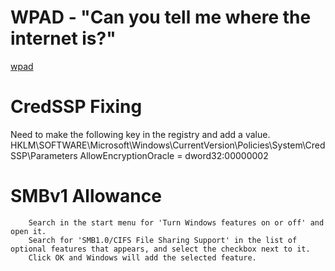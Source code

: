 <!-- TITLE: Windows -->
<!-- SUBTITLE: A quick summary of Windows -->

# WPAD - "Can you tell me where the internet is?"
[wpad](/wpad)
# CredSSP Fixing
Need to make the following key in the registry and add a value.
HKLM\SOFTWARE\Microsoft\Windows\CurrentVersion\Policies\System\CredSSP\Parameters
AllowEncryptionOracle = dword32:00000002

# SMBv1 Allowance

```text
    Search in the start menu for 'Turn Windows features on or off' and open it.
    Search for 'SMB1.0/CIFS File Sharing Support' in the list of optional features that appears, and select the checkbox next to it.
    Click OK and Windows will add the selected feature.
```

